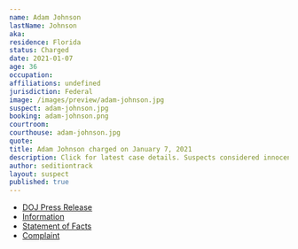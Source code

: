 ```yaml
---
name: Adam Johnson
lastName: Johnson
aka:
residence: Florida
status: Charged
date: 2021-01-07
age: 36
occupation:
affiliations: undefined
jurisdiction: Federal
image: /images/preview/adam-johnson.jpg
suspect: adam-johnson.jpg
booking: adam-johnson.png
courtroom:
courthouse: adam-johnson.jpg
quote:
title: Adam Johnson charged on January 7, 2021
description: Click for latest case details. Suspects considered innocent until proven guilty.
author: seditiontrack
layout: suspect
published: true
---
```

- [DOJ Press Release](https://www.justice.gov/usao-dc/pr/three-men-charged-connection-events-us-capitol)
- [Information](https://extremism.gwu.edu/sites/g/files/zaxdzs2191/f/Andrew%20Johnson%20Information.pdf)
- [Statement of Facts](https://www.justice.gov/usao-dc/press-release/file/1351951/download)
- [Complaint](https://www.justice.gov/opa/page/file/1355516/download)
